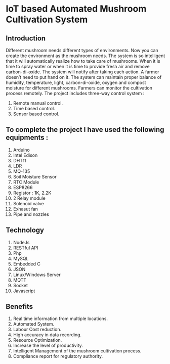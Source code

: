 # IoT based Automated Mushroom Cultivation System
## Introduction
Different mushroom needs different types of environments. Now you can create the environment as the mushroom needs. The system is so intelligent that it will automatically realize how to take care of mushrooms. When it is time to spray water or when it is time to provide fresh air and remove carbon-di-oxide. The system will notify after taking each action. A farmer doesn’t need to put hand on it. The system can maintain proper balance of humidity, temperature, light, carbon-di-oxide, oxygen and compost moisture for different mushrooms. Farmers can monitor the cultivation process remotely.
The project includes three-way control system :
1. Remote manual control.
2. Time based control.
3. Sensor based control.
## To complete the project I have used the following equipments :
1.  Arduino
2.  Intel Edison
3.  DHT11 
4.  LDR
5.  MQ-135 
6.  Soil Moisture Sensor
7.  RTC Module
8.  ESP8266
9.  Registor : 1K, 2.2K
10. 2 Relay module
11. Solenoid valve
12. Exhasut fan
13. Pipe and nozzles
## Technology
1. NodeJs
2. RESTful API
3. Php
4. MySQL
5. Embedded C
6. JSON
7. Linux/Windows Server
8. MQTT
9. Socket
10. Javascript 
## Benefits
1. Real time information from multiple locations.
2. Automated System.	
3. Labour Cost reduction.
4. High accuracy in data recording.
5. Resource Optimization.
6. Increase the level of productivity. 
7. Intelligent Management of the mushroom cultivation process.
8. Compliance report for regulatory authority.
